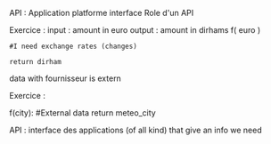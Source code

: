 API : Application platforme interface
Role d'un API

Exercice :
input : amount in euro
output : amount in dirhams
f( euro )

    #I need exchange rates (changes)

    return dirham

data with fournisseur is extern

Exercice :

f(city):
    #External data 
    return meteo_city

API : interface des applications (of all kind) that give an info we need
